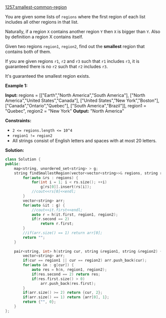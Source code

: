 [1257.smallest-common-region](https://leetcode.com/problems/smallest-common-region/)  

You are given some lists of `regions` where the first region of each list includes all other regions in that list.

Naturally, if a region `X` contains another region `Y` then `X` is bigger than `Y`. Also by definition a region X contains itself.

Given two regions `region1`, `region2`, find out the **smallest** region that contains both of them.

If you are given regions `r1`, `r2` and `r3` such that `r1` includes `r3`, it is guaranteed there is no `r2` such that `r2` includes `r3`.  
  
It's guaranteed the smallest region exists.

**Example 1:**

**Input:** regions = \[\["Earth","North America","South America"\],
\["North America","United States","Canada"\],
\["United States","New York","Boston"\],
\["Canada","Ontario","Quebec"\],
\["South America","Brazil"\]\],
region1 = "Quebec",
region2 = "New York"
**Output:** "North America"

**Constraints:**

*   `2 <= regions.length <= 10^4`
*   `region1 != region2`
*   All strings consist of English letters and spaces with at most 20 letters.  



**Solution:**  

```cpp
class Solution {
public:
    map<string, unordered_set<string> > g;
    string findSmallestRegion(vector<vector<string>>& regions, string region1, string region2) {
        for(auto &rs : regions) {
            for(int i = 1; i < rs.size(); ++i)
                g[rs[0]].insert(rs[i]);
            //cout<<rs[0]<<endl;
        }
        vector<string> arr;
        for(auto &it : g) {
            //cout<<it.first<<endl;
            auto r = h(it.first, region1, region2);
            if(r.second == 2)
                return r.first;
        }
        //if(arr.size() == 1) return arr[0];
        return "";
    }
    
    pair<string, int> h(string cur, string &region1, string &region2) {
        vector<string> arr;
        if(cur == region1 || cur == region2) arr.push_back(cur);
        for(auto &n : g[cur]) {
            auto res = h(n, region1, region2);
            if(res.second == 2) return res;
            if(res.first.size() > 0)
                arr.push_back(res.first);
        }
        if(arr.size() >= 2) return {cur, 2};
        if(arr.size() == 1) return {arr[0], 1};
        return {"", 0};
    }
};
```
      
